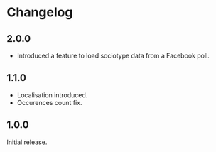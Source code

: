 # Changelog

## 2.0.0

* Introduced a feature to load sociotype data from a Facebook poll.

## 1.1.0

* Localisation introduced.
* Occurences count fix.

## 1.0.0

Initial release.
